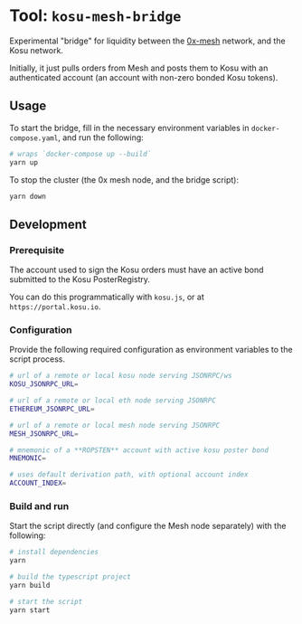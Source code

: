 # Tool: `kosu-mesh-bridge`

Experimental "bridge" for liquidity between the [0x-mesh](https://github.com/0x-project/0x-mesh) network, and the Kosu network.

Initially, it just pulls orders from Mesh and posts them to Kosu with an authenticated account (an account with non-zero bonded Kosu tokens).

## Usage

To start the bridge, fill in the necessary environment variables in `docker-compose.yaml`, and run the following:

```bash
# wraps `docker-compose up --build`
yarn up
```

To stop the cluster (the 0x mesh node, and the bridge script):

```bash
yarn down
```

## Development

### Prerequisite

The account used to sign the Kosu orders must have an active bond submitted to the Kosu PosterRegistry.

You can do this programmatically with `kosu.js`, or at `https://portal.kosu.io`. 

### Configuration

Provide the following required configuration as environment variables to the script process.

```bash
# url of a remote or local kosu node serving JSONRPC/ws
KOSU_JSONRPC_URL=

# url of a remote or local eth node serving JSONRPC
ETHEREUM_JSONRPC_URL=

# url of a remote or local mesh node serving JSONRPC
MESH_JSONRPC_URL=

# mnemonic of a **ROPSTEN** account with active kosu poster bond
MNEMONIC=

# uses default derivation path, with optional account index
ACCOUNT_INDEX=
```

### Build and run

Start the script directly (and configure the Mesh node separately) with the following:

```bash
# install dependencies
yarn

# build the typescript project
yarn build

# start the script
yarn start
```